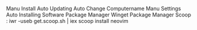 Manu Install
Auto Updating
Auto Change Computername
Manu Settings
Auto Installing Software
Package Manager Winget
Package Manager Scoop
 :   iwr -useb get.scoop.sh | iex
    scoop install neovim
